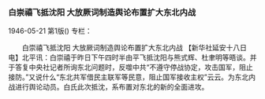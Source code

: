 ### 白崇禧飞抵沈阳  大放厥词制造舆论布置扩大东北内战

1946-05-21
第1版()
专栏：

　　白崇禧飞抵沈阳
    大放厥词制造舆论布置扩大东北内战
    【新华社延安十八日电】北平讯：白崇禧于昨日下午四时半由平飞抵沈阳与熊式辉、杜聿明等晤谈。并于答复中央社记者所询东北问题时，反噬中共“不遵守停战协定，攻击国军，阻止接防。”又说什么“东北共军借民主联军等民意，阻止国军接收主权”云云。为东北内战进行舆论动员。白氏此次抵沈，系布置对东北的新的全面进攻。
